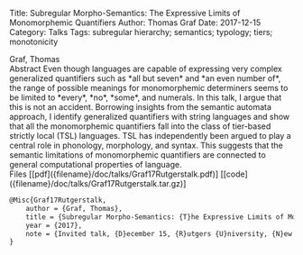 Title: Subregular Morpho-Semantics: The Expressive Limits of Monomorphemic Quantifiers
Author: Thomas Graf
Date: 2017-12-15
Category: Talks
Tags: subregular hierarchy; semantics; typology; tiers; monotonicity

<div markdown class="authors">
Graf, Thomas
</div>

<div markdown class="abstract">
<span id="abstract-title">Abstract</span>
Even though languages are capable of expressing very complex generalized quantifiers such as *all but seven* and *an even number of*, the range of possible meanings for monomorphemic determiners seems to be limited to *every*, *no*, *some*, and numerals.
In this talk, I argue that this is not an accident.
Borrowing insights from the semantic automata approach, I identify generalized quantifiers with string languages and show that all the monomorphemic quantifiers fall into the class of tier-based strictly local (TSL) languages.
TSL has independently been argued to play a central role in phonology, morphology, and syntax.
This suggests that the semantic limitations of monomorphemic quantifiers are connected to general computational properties of language.
</div>

<div markdown class="files">
<span id="files-title">Files</span>
[[pdf]({filename}/doc/talks/Graf17Rutgerstalk.pdf)]
[[code]({filename}/doc/talks/Graf17Rutgerstalk.tar.gz)]
</div>

~~~latex
@Misc{Graf17Rutgerstalk,
    author = {Graf, Thomas},
    title = {Subregular Morpho-Semantics: {T}he Expressive Limits of Monomorphemic Quantifiers},
    year = {2017},
    note = {Invited talk, {D}ecember 15, {R}utgers {U}niversity, {N}ew {B}runswick, {NJ}},
}
~~~
